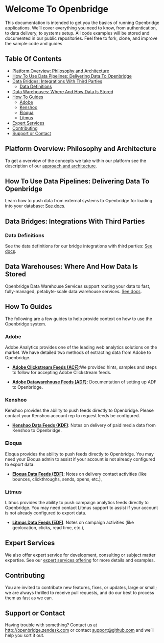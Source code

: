 <h1> Welcome To Openbridge </h1>

This documentation is intended to get you the basics of running Openbridge applications. We’ll cover everything you need to know, from authentication, to data delivery, to systems setup. All code examples will be stored and documented in our public repositories. Feel free to fork, clone, and improve the sample code and guides.

<h2> Table Of Contents </h2>

<!-- TOC depthFrom:1 depthTo:6 withLinks:1 updateOnSave:1 orderedList:0 -->
- [Platform Overview: Philosophy and Architecture](#platform-overview-philosophy-and-architecture)
- [How To Use Data Pipelines: Delivering Data To Openbridge](#how-to-use-data-pipelines-delivering-data-to-openbridge)
- [Data Bridges: Integrations With Third Parties](#data-bridges-integrations-with-third-parties)
	- [Data Definitions](#data-definitions)
- [Data Warehouses: Where And How Data Is Stored](#data-warehouses-where-and-how-data-is-stored)
- [How To Guides](#how-to-guides)
	- [Adobe](#adobe)
	- [Kenshoo](#kenshoo)
	- [Eloqua](#eloqua)
	- [Litmus](#litmus)
- [Expert Services](#expert-services)
- [Contributing](#contributing)
- [Support or Contact](#support-or-contact)



## Platform Overview: Philosophy and Architecture
To get a overview of the concepts we take within our platform see the description of our [approach and architecture](/platform_overview.md).


## How To Use Data Pipelines: Delivering Data To Openbridge
Learn how to push data from external systems to Openbridge for loading into your database: [See docs](/pipeline.md).

## Data Bridges: Integrations With Third Parties

### Data Definitions
See the data definitions for our bridge integrations with third parties: [See docs](/data_definitions.md).

## Data Warehouses: Where And How Data Is Stored
Openbridge Data Warehouse Services support routing your data to fast, fully-managed, petabyte-scale data warehouse services.
[See docs](/storage.md).

## How To Guides
The following are a few guides to help provide context on how to use the Openbridge system.

### Adobe
Adobe Analytics provides one of the leading web analytics solutions on the market. We have detailed two methods of extracting data from Adobe to Openbridge.

* **[Adobe Clickstream Feeds (ACF)](adobe_clickstream.md)**:We provided hints, samples and steps to follow for accepting Adobe Clickstream feeds.

* **[Adobe Datawarehouse Feeds (ADF)](adobe_datawarehouse.md)**:
Documentation of setting up ADF to Openbridge.

### Kenshoo
Kenshoo provides the ability to push feeds directly to Openbridge. Please contact your Kenshoo account rep to request feeds be configured.

* **[Kenshoo Data Feeds (KDF)](kenshoo.md)**:
Notes on delivery of paid media data from Kenshoo to Openbridge.

### Eloqua
Eloqua provides the ability to push feeds directly to Openbridge. You may need your Eloqua admin to assist if your account is not already configured to export data.

* **[Eloqua Data Feeds (EDF)](eloqua.md)**:
Notes on delivery contact activities (like bounces, clickthroughs, sends, opens, etc.),

### Litmus
Litmus provides the ability to push campaign analytics feeds directly to Openbridge. You may need contact Litmus support to assist if your account is not already configured to export data.

* **[Litmus Data Feeds (EDF)](litmus.md)**:
Notes on campaign activities (like geolocation, clicks, read time, etc.),

## Expert Services
We also offer expert service for development, consulting or subject matter expertise. See our [expert services offering](expert_services.md) for more details and examples.

## Contributing
You are invited to contribute new features, fixes, or updates, large or small; we are always thrilled to receive pull requests, and do our best to process them as fast as we can.

## Support or Contact

Having trouble with something? Contact us at <a href="http://openbridge.zendesk.com">http://openbridge.zendesk.com</a> or contact <a href="mailto:support@openbridge.com">support@github.com</a> and we’ll help you sort it out.
